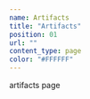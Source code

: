 ```yaml
---
name: Artifacts
title: "Artifacts"
position: 01
url: ""
content_type: page
color: "#FFFFFF"
---
```


artifacts page
